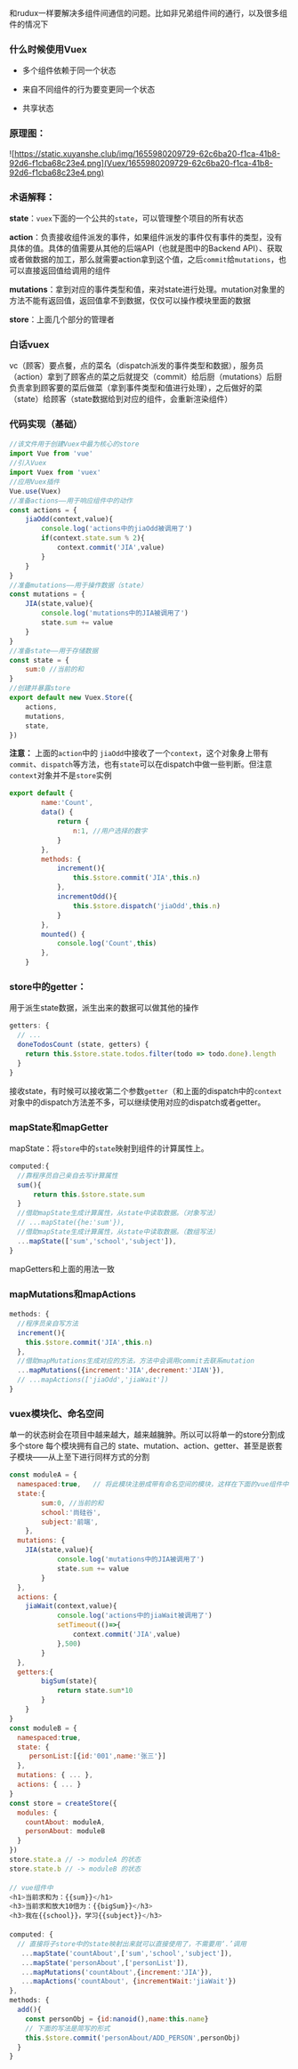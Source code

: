 和rudux一样要解决多组件间通信的问题。比如非兄弟组件间的通行，以及很多组件的情况下

### 什么时候使用Vuex

- 多个组件依赖于同一个状态

- 来自不同组件的行为要变更同一个状态

- 共享状态

### 原理图：

![https://static.xuyanshe.club/img/1655980209729-62c6ba20-f1ca-41b8-92d6-f1cba68c23e4.png](Vuex/1655980209729-62c6ba20-f1ca-41b8-92d6-f1cba68c23e4.png)

### 术语解释：

**state**：`vuex`下面的一个公共的`state`，可以管理整个项目的所有状态

**action**：负责接收组件派发的事件，如果组件派发的事件仅有事件的类型，没有具体的值。具体的值需要从其他的后端API（也就是图中的Backend API）、获取或者做数据的加工，那么就需要action拿到这个值，之后`commit`给`mutations`，也可以直接返回值给调用的组件

**mutations**：拿到对应的事件类型和值，来对state进行处理。mutation对象里的方法不能有返回值，返回值拿不到数据，仅仅可以操作模块里面的数据

**store**：上面几个部分的管理者

### 白话vuex

vc（顾客）要点餐，点的菜名（dispatch派发的事件类型和数据），服务员（action）拿到了顾客点的菜之后就提交（commit）给后厨（mutations）后厨负责拿到顾客要的菜后做菜（拿到事件类型和值进行处理），之后做好的菜（state）给顾客（state数据给到对应的组件，会重新渲染组件）

### 代码实现（基础）

```js
//该文件用于创建Vuex中最为核心的store
import Vue from 'vue'
//引入Vuex
import Vuex from 'vuex'
//应用Vuex插件
Vue.use(Vuex)
//准备actions——用于响应组件中的动作
const actions = {
    jiaOdd(context,value){
        console.log('actions中的jiaOdd被调用了')
        if(context.state.sum % 2){
            context.commit('JIA',value)
        }
    }
}
//准备mutations——用于操作数据（state）
const mutations = {
    JIA(state,value){
        console.log('mutations中的JIA被调用了')
        state.sum += value
    }
}
//准备state——用于存储数据
const state = {
    sum:0 //当前的和
}
//创建并暴露store
export default new Vuex.Store({
    actions,
    mutations,
    state,
})
```

**注意：** 上面的`action`中的 `jiaOdd`中接收了一个`context`，这个对象身上带有`commit`、`dispatch`等方法，也有`state`可以在dispatch中做一些判断。但注意`context`对象并不是`store`实例

```js
export default {
        name:'Count',
        data() {
            return {
                n:1, //用户选择的数字
            }
        },
        methods: {
            increment(){
                this.$store.commit('JIA',this.n)
            },
            incrementOdd(){
                this.$store.dispatch('jiaOdd',this.n)
            }
        },
        mounted() {
            console.log('Count',this)
        },
    }
```

### store中的getter：

用于派生state数据，派生出来的数据可以做其他的操作

```js
getters: {
  // ...
  doneTodosCount (state, getters) {
    return this.$store.state.todos.filter(todo => todo.done).length
  }
}
```

接收state，有时候可以接收第二个参数`getter`（和上面的dispatch中的`context`对象中的dispatch方法差不多，可以继续使用对应的dispatch或者getter。

### mapState和mapGetter

mapState：将`store`中的`state`映射到组件的计算属性上。

```js
computed:{
  //靠程序员自己亲自去写计算属性
  sum(){
      return this.$store.state.sum
  }
  //借助mapState生成计算属性，从state中读取数据。（对象写法）
  // ...mapState({he:'sum'}),
  //借助mapState生成计算属性，从state中读取数据。（数组写法）
  ...mapState(['sum','school','subject']),
}
```

mapGetters和上面的用法一致

### mapMutations和mapActions

```js
methods: {
  //程序员亲自写方法
  increment(){
    this.$store.commit('JIA',this.n)
  },
  //借助mapMutations生成对应的方法，方法中会调用commit去联系mutation
  ...mapMutations({increment:'JIA',decrement:'JIAN'}),
  // ...mapActions(['jiaOdd','jiaWait'])
}
```

### vuex模块化、命名空间

单一的状态树会在项目中越来越大，越来越臃肿。所以可以将单一的store分割成多个store 每个模块拥有自己的 state、mutation、action、getter、甚至是嵌套子模块——从上至下进行同样方式的分割

```js
const moduleA = {
  namespaced:true,   // 将此模块注册成带有命名空间的模块，这样在下面的vue组件中使用才不会报错
  state:{
        sum:0, //当前的和
        school:'尚硅谷',
        subject:'前端',
    },
  mutations: { 
    JIA(state,value){
            console.log('mutations中的JIA被调用了')
            state.sum += value
        }
  },
  actions: { 
    jiaWait(context,value){
            console.log('actions中的jiaWait被调用了')
            setTimeout(()=>{
                context.commit('JIA',value)
            },500)
        }
  },
  getters:{
        bigSum(state){
            return state.sum*10
        }
    }
}
const moduleB = {
  namespaced:true,
  state: {
     personList:[{id:'001',name:'张三'}]
  },
  mutations: { ... },
  actions: { ... }
}
const store = createStore({
  modules: {
    countAbout: moduleA,
    personAbout: moduleB
  }
})
store.state.a // -> moduleA 的状态
store.state.b // -> moduleB 的状态

// vue组件中
<h1>当前求和为：{{sum}}</h1>
<h3>当前求和放大10倍为：{{bigSum}}</h3>
<h3>我在{{school}}，学习{{subject}}</h3>

computed: {
  // 直接将子store中的state映射出来就可以直接使用了，不需要用‘.’调用
   ...mapState('countAbout',['sum','school','subject']),
   ...mapState('personAbout',['personList']),
   ...mapMutations('countAbout',{increment:'JIA'}),
   ...mapActions('countAbout', {incrementWait:'jiaWait'})
},
methods: {
  add(){
    const personObj = {id:nanoid(),name:this.name}
    // 下面的写法是简写的形式
    this.$store.commit('personAbout/ADD_PERSON',personObj)
  }
}
```


